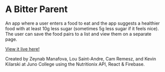 # A Bitter Parent

An app where a user enters a food to eat and the app suggests a healthier food with at least 10g less sugar (sometimes 5g less sugar if it feels nice). The user can save the food pairs to a list and view them on a separate page.

[View it live here!](https://a-bitter-parent-2021.netlify.app/)

Created by Zeynab Manafova, Lou Saint-Andre, Cam Remesz, and Kevin Kilarski at Juno College using the Nutritionix API, React & Firebase.
